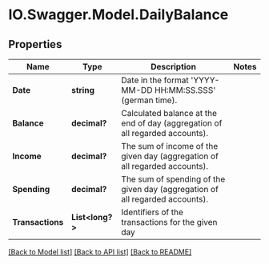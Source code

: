 # IO.Swagger.Model.DailyBalance
## Properties

Name | Type | Description | Notes
------------ | ------------- | ------------- | -------------
**Date** | **string** | Date in the format &#39;YYYY-MM-DD HH:MM:SS.SSS&#39; (german time). | 
**Balance** | **decimal?** | Calculated balance at the end of day (aggregation of all regarded accounts). | 
**Income** | **decimal?** | The sum of income of the given day (aggregation of all regarded accounts). | 
**Spending** | **decimal?** | The sum of spending of the given day (aggregation of all regarded accounts). | 
**Transactions** | **List&lt;long?&gt;** | Identifiers of the transactions for the given day | 

[[Back to Model list]](../README.md#documentation-for-models) [[Back to API list]](../README.md#documentation-for-api-endpoints) [[Back to README]](../README.md)

